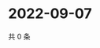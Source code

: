 # 2022-09-07

共 0 条

<!-- BEGIN WEIBO -->
<!-- 最后更新时间 Wed Sep 07 2022 22:17:14 GMT+0800 (China Standard Time) -->

<!-- END WEIBO -->
